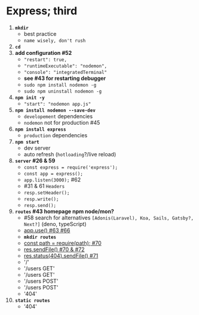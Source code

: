 # Express; third

1. **`mkdir`**
   - best practice
   - `name wisely, don't rush`
2. **`cd`**
3. **add configuration #52**
   - `"restart": true,`
   - `"runtimeExecutable": "nodemon",`
   - `"console": "integratedTerminal"`
   - **see #43 for restarting debugger**
   - `sudo npm install nodemon -g`
   - `sudo npm uninstall nodemon -g`
4. **`npm init -y`**
   - `"start": "nodemon app.js"`
5. **`npm install nodemon --save-dev`**
   - `developement` dependencies
   - `nodemon` not for production #45
6. **`npm install express`**
   - `production` dependencies
7. **`npm start`**
   - dev server
   - auto refresh (`hotloading`?/live reload)
8. **`server` #26 & 59**
   - `const express = require('express');`
   - `const app = express();`
   - `app.listen(3000);` #62
   - #31 & 61 `Headers`
   - `resp.setHeader();`
   - `resp.write();`
   - `resp.send();`
9. **`routes` #43 homepage npm node/mon?**
   - #58 search for alternatives `[Adonis(Laravel), Koa, Sails, Gatsby?, Next?]` (deno, typeScript)
   - [app.use() #63 #66](https://expressjs.com/en/4x/api.html#app.use 'app.use("/users", (req,res, next)=>{
console.log("middleWare")
next()
})')
   - **`mkdir routes`**
   - [const path = require(path); #70](https://nodejs.org/docs/latest-v8.x/api/path.html 'require path')
   - [res.sendFile() #70 & #72](https://expressjs.com/en/4x/api.html#res.sendFile 'res.sendFile(path.join(__dirname, .., views, shop.html));')
   - [res.status(404).sendFile() #71](https://expressjs.com/en/4x/api.html#res.status 'res.status().sendFile(path.join(__dirname, views, shop.html));')
   - '/'
   - '/users GET'
   - '/users GET'
   - '/users POST'
   - '/users POST'
   - '404'
10. **`static routes`**
    - '404'
